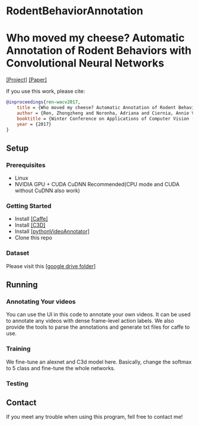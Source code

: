 # RodentBehaviorAnnotation
# Who moved my cheese? Automatic Annotation of Rodent Behaviors with Convolutional Neural Networks 
[[Project]](https://jason718.github.io/project/wacv17/project.html)   [[Paper]](https://jason718.github.io/project/wacv17/files/wacv17.pdf)

If you use this work, please cite:
```bibtex
@inproceedings{ren-wacv2017,
    title = {Who moved my cheese? Automatic Annotation of Rodent Behaviors with Convolutional Neural Networks},
    author = {Ren, Zhongzheng and Noronha, Adriana and Ciernia, Annie Vogel and Lee, Yong Jae},
    booktitle = {Winter Conference on Applications of Computer Vision (WACV)},
    year = {2017}
}
```
## Setup

### Prerequisites
- Linux
- NVIDIA GPU + CUDA CuDNN Recommended(CPU mode and CUDA without CuDNN also work)

### Getting Started
- Install [[Caffe]](http://caffe.berkeleyvision.org/)
- Install [[C3D]](https://github.com/facebook/C3D)
- Install [[pythonVideoAnnotator]](pythonVideoAnnotator)
- Clone this repo

### Dataset
Please visit this [[google drive folder]](https://drive.google.com/drive/folders/0B6lmuyb_dWMtaTVMODJwTmVNcHc?usp=sharing)

## Running

### Annotating Your videos
You can use the UI in this code to annotate your own videos. It can be used to annotate any videos with dense frame-level action labels. We also provide the tools to parse the annotations and generate txt files for caffe to use.

### Training
We fine-tune an alexnet and C3d model here. Basically, change the softmax to 5 class and fine-tune the whole networks. 

### Testing


## Contact
If you meet any trouble when using this program, fell free to contact me!

